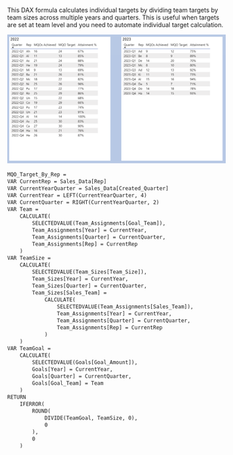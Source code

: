 This DAX formula calculates individual targets by dividing team targets by team sizes across multiple years and quarters. This is useful when targets are set at team level and you need to automate individual target calculation.


![My Image](images/Attainment_by_Rep.PNG)


```dax
MQO_Target_By_Rep = 
VAR CurrentRep = Sales_Data[Rep]
VAR CurrentYearQuarter = Sales_Data[Created_Quarter]
VAR CurrentYear = LEFT(CurrentYearQuarter, 4)
VAR CurrentQuarter = RIGHT(CurrentYearQuarter, 2)
VAR Team = 
    CALCULATE(
        SELECTEDVALUE(Team_Assignments[Goal_Team]),
        Team_Assignments[Year] = CurrentYear,
        Team_Assignments[Quarter] = CurrentQuarter,
        Team_Assignments[Rep] = CurrentRep
    )
VAR TeamSize = 
    CALCULATE(
        SELECTEDVALUE(Team_Sizes[Team_Size]),
        Team_Sizes[Year] = CurrentYear,
        Team_Sizes[Quarter] = CurrentQuarter,
        Team_Sizes[Sales_Team] = 
            CALCULATE(
                SELECTEDVALUE(Team_Assignments[Sales_Team]),
                Team_Assignments[Year] = CurrentYear,
                Team_Assignments[Quarter] = CurrentQuarter,
                Team_Assignments[Rep] = CurrentRep
            )
    )
VAR TeamGoal = 
    CALCULATE(
        SELECTEDVALUE(Goals[Goal_Amount]),
        Goals[Year] = CurrentYear,
        Goals[Quarter] = CurrentQuarter,
        Goals[Goal_Team] = Team
    )
RETURN
    IFERROR(
        ROUND(
            DIVIDE(TeamGoal, TeamSize, 0),
            0
        ),
        0
    )
